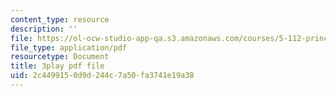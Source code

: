 ```yaml
---
content_type: resource
description: ''
file: https://ol-ocw-studio-app-qa.s3.amazonaws.com/courses/5-112-principles-of-chemical-science-fall-2005/2c4499150d9d244c7a50fa3741e19a38_UGoGgkHYS10.pdf
file_type: application/pdf
resourcetype: Document
title: 3play pdf file
uid: 2c449915-0d9d-244c-7a50-fa3741e19a38
---
```

